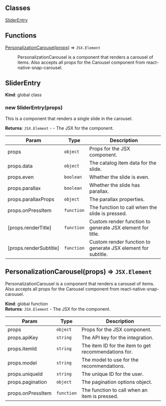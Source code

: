## Classes

<dl>
<dt><a href="#SliderEntry">SliderEntry</a></dt>
<dd></dd>
</dl>

## Functions

<dl>
<dt><a href="#PersonalizationCarousel">PersonalizationCarousel(props)</a> ⇒ <code>JSX.Element</code></dt>
<dd><p>PersonalizationCarousel is a component that renders a carousel of items.
Also accepts all props for the Carousel component from react-native-snap-carousel.</p>
</dd>
</dl>

<a name="SliderEntry"></a>

## SliderEntry
**Kind**: global class  
<a name="new_SliderEntry_new"></a>

### new SliderEntry(props)
This is a component that renders a single slide in the carousel.

**Returns**: <code>JSX.Element</code> - - The JSX for the component.  

| Param | Type | Description |
| --- | --- | --- |
| props | <code>object</code> | Props for the JSX component. |
| props.data | <code>object</code> | The catalog item data for the slide. |
| props.even | <code>boolean</code> | Whether the slide is even. |
| props.parallax | <code>boolean</code> | Whether the slide has parallax. |
| props.parallaxProps | <code>object</code> | The parallax properties. |
| props.onPressItem | <code>function</code> | The function to call when the slide is pressed. |
| [props.renderTitle] | <code>function</code> | Custom render function to generate JSX element for title. |
| [props.renderSubtitle] | <code>function</code> | Custom render function to generate JSX element for subtitle. |

<a name="PersonalizationCarousel"></a>

## PersonalizationCarousel(props) ⇒ <code>JSX.Element</code>
PersonalizationCarousel is a component that renders a carousel of items.
Also accepts all props for the Carousel component from react-native-snap-carousel.

**Kind**: global function  
**Returns**: <code>JSX.Element</code> - The JSX for the component.  

| Param | Type | Description |
| --- | --- | --- |
| props | <code>object</code> | Props for the JSX component. |
| props.apiKey | <code>string</code> | The API key for the integration. |
| props.itemId | <code>string</code> | The item ID for the item to get recommendations for. |
| props.model | <code>string</code> | The model to use for the recommendations. |
| props.uniqueId | <code>string</code> | The unique ID for the user. |
| props.pagination | <code>object</code> | The pagination options object. |
| props.onPressItem | <code>function</code> | The function to call when an item is pressed. |

